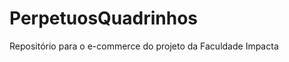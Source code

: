 
<h1>PerpetuosQuadrinhos</h1>

<p>Repositório para o e-commerce do projeto da Faculdade Impacta<p>

